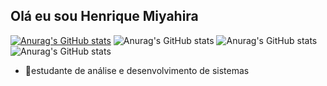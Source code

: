 ## Olá eu sou Henrique Miyahira
[![Anurag's GitHub stats](https://github-readme-stats.vercel.app/api?username=HenriqueMiyahira)](https://github.com/HenriqueMiyahira/github-readme-stats)
![Anurag's GitHub stats](https://github-readme-stats.vercel.app/api?username=HenriqueMiyahira&count_private=true)
![Anurag's GitHub stats](https://github-readme-stats.vercel.app/api?username=HenriqueMiyahira&show_icons=true&theme=radical)
![Anurag's GitHub stats](https://github-readme-stats.vercel.app/api?username=anuraghazra&show_icons=true&theme=transparent)


- 📝estudante de análise e desenvolvimento de sistemas

